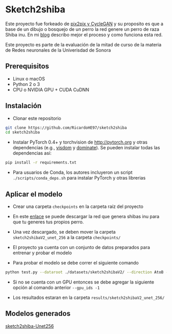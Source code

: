 # Sketch2shiba

Este proyecto fue forkeado de [pix2pix y CycleGAN](https://github.com/junyanz/pytorch-CycleGAN-and-pix2pix) y su proposito es que a base de un dibujo o bosquejo de un perro la red genere un perro de raza Shiba inu. En mi [blog](https://ricardohe97.github.io/post/sketch2shiba/) describo mejor el proceso y como funciona esta red.

Este proyecto es parte de la evaluación de la mitad de curso de la materia de Redes neuronales de la Univerisdad de Sonora

## Prerequisitos
* Linux o macOS
* Python 2 o 3
* CPU o NVIDIA GPU + CUDA CuDNN


## Instalación

* Clonar este repositorio
```bash
git clone https://github.com/RicardoHE97/sketch2shiba
cd sketch2shiba
```

* Instalar PyTorch 0.4+ y torchvision de http://pytorch.org y otras dependencias (e.g., [visdom](https://github.com/facebookresearch/visdom) y [dominate](https://github.com/Knio/dominate)). Se pueden instalar todas las dependencias así:
```bash
pip install -r requirements.txt
```

* Para usuarios de Conda, los autores incluyeron un script `./scripts/conda_deps.sh` para instalar PyTorch y otras librerias

## Aplicar el modelo

* Crear una carpeta `checkpoints` en la carpeta raíz del proyecto

* En este [enlace](https://correoauson-my.sharepoint.com/:u:/g/personal/a215208421_alumnos_unison_mx/ERZWhnhAOy9ClzszkQHhCYcB9qgLZse0k2uJ7_gdbW8B7Q?e=hgTJkH) se puede descargar la red que genera shibas inu para que tu generes tus propios perro.

* Una vez descargado, se deben mover la carpeta `sketch2shibaV2_unet_256` a la carpeta `checkpoints/`

* El proyecto ya cuenta con un conjunto de datos preparados para entrenar y probar el modelo

* Para probar el modelo se debe correr el siguiente comando
```bash
python test.py --dataroot ./datasets/sketch2shibaV2/ --direction AtoB --model pix2pix --name sketch2shibaV2_unet_256
```
* Si no se cuenta con un GPU entonces se debe agregar la siguiente opción al comando anterior `--gpu_ids -1`

* Los resultados estaran en la carpeta `results/sketch2shibaV2_unet_256/`
## Modelos generados
[sketch2shiba-Unet256](https://correoauson-my.sharepoint.com/:u:/g/personal/a215208421_alumnos_unison_mx/ERZWhnhAOy9ClzszkQHhCYcB9qgLZse0k2uJ7_gdbW8B7Q?e=hgTJkH)
